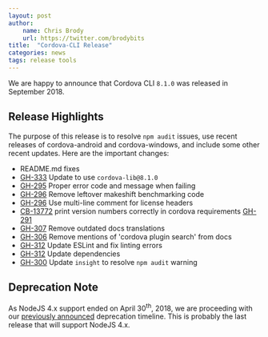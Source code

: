 ```yaml
---
layout: post
author:
    name: Chris Brody
    url: https://twitter.com/brodybits
title:  "Cordova-CLI Release"
categories: news
tags: release tools
---
```


We are happy to announce that Cordova CLI `8.1.0` was released in September 2018.

## Release Highlights

The purpose of this release is to resolve `npm audit` issues, use recent releases of cordova-android and cordova-windows, and include some other recent updates.  Here are the important changes:

* README.md fixes
* [GH-333](https://github.com/apache/cordova-cli/pull/GH-333) Update to use `cordova-lib@8.1.0`
* [GH-295](https://github.com/apache/cordova-cli/pull/GH-295) Proper error code and message when failing
* [GH-296](https://github.com/apache/cordova-cli/pull/GH-296) Remove leftover makeshift benchmarking code
* [GH-296](https://github.com/apache/cordova-cli/pull/GH-296) Use multi-line comment for license headers
* [CB-13772](https://issues.apache.org/jira/browse/CB-13772) print version numbers correctly in cordova requirements [GH-291](https://github.com/apache/cordova-cli/pull/291)
* [GH-307](https://github.com/apache/cordova-cli/pull/GH-307) Remove outdated docs translations
* [GH-306](https://github.com/apache/cordova-cli/pull/GH-306) Remove mentions of 'cordova plugin search' from docs
* [GH-312](https://github.com/apache/cordova-cli/pull/GH-312) Update ESLint and fix linting errors
* [GH-312](https://github.com/apache/cordova-cli/pull/GH-312) Update dependencies
* [GH-300](https://github.com/apache/cordova-cli/issues/300) Update `insight` to resolve `npm audit` warning

## Deprecation Note

As NodeJS 4.x support ended on April 30<sup>th</sup>, 2018, we are proceeding with our [previously announced](http://cordova.apache.org/news/2016/10/01/0.x-4.x-deprecation-timeline.html) deprecation timeline.  This is probably the last release that will support NodeJS 4.x.
